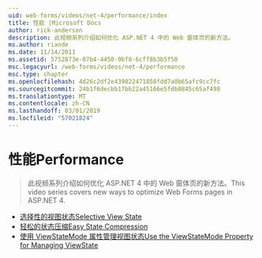 ```yaml
---
uid: web-forms/videos/net-4/performance/index
title: 性能 |Microsoft Docs
author: rick-anderson
description: 此视频系列介绍如何优化 ASP.NET 4 中的 Web 窗体页的新方法。
ms.author: riande
ms.date: 11/14/2011
ms.assetid: 5752873e-07b4-4450-9bf8-6cff8b3b5f50
msc.legacyurl: /web-forms/videos/net-4/performance
msc.type: chapter
ms.openlocfilehash: 4d26c2df2e439022471858fdd7a0b65afc9cc7fc
ms.sourcegitcommit: 24b1f6decbb17bb22a45166e5fdb0845c65af498
ms.translationtype: MT
ms.contentlocale: zh-CN
ms.lasthandoff: 03/01/2019
ms.locfileid: "57021824"
---
```

<a name="performance"></a><span data-ttu-id="f1546-103">性能</span><span class="sxs-lookup"><span data-stu-id="f1546-103">Performance</span></span>
====================
> <span data-ttu-id="f1546-104">此视频系列介绍如何优化 ASP.NET 4 中的 Web 窗体页的新方法。</span><span class="sxs-lookup"><span data-stu-id="f1546-104">This video series covers new ways to optimize Web Forms pages in ASP.NET 4.</span></span>


- [<span data-ttu-id="f1546-105">选择性的视图状态</span><span class="sxs-lookup"><span data-stu-id="f1546-105">Selective View State</span></span>](aspnet-4-quick-hit-selective-view-state.md)
- [<span data-ttu-id="f1546-106">轻松的状态压缩</span><span class="sxs-lookup"><span data-stu-id="f1546-106">Easy State Compression</span></span>](aspnet-4-quick-hit-easy-state-compression.md)
- [<span data-ttu-id="f1546-107">使用 ViewStateMode 属性管理视图状态</span><span class="sxs-lookup"><span data-stu-id="f1546-107">Use the ViewStateMode Property for Managing ViewState</span></span>](how-do-i-use-the-viewstatemode-property-for-managing-viewstate.md)
